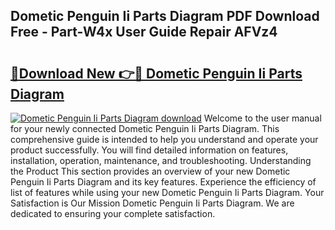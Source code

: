 ## Dometic Penguin Ii Parts Diagram PDF Download Free - Part-W4x User Guide Repair AFVz4

# <h2><a href="http://dfr04e.blite.top/?on=Dometic+Penguin+Ii+Parts+Diagram">🔗Download New 👉🔴 Dometic Penguin Ii Parts Diagram</a></h2>

[![Dometic Penguin Ii Parts Diagram download](https://i.imgur.com/lujVjoI.png)](http://dfr04e.blite.top/?on=Dometic+Penguin+Ii+Parts+Diagram)
Welcome to the user manual for your newly connected Dometic Penguin Ii Parts Diagram. This comprehensive guide is intended to help you understand and operate your product successfully. You will find detailed information on features, installation, operation, maintenance, and troubleshooting. Understanding the Product This section provides an overview of your new Dometic Penguin Ii Parts Diagram and its key features. Experience the efficiency of list of features while using your new Dometic Penguin Ii Parts Diagram. Your Satisfaction is Our Mission Dometic Penguin Ii Parts Diagram. We are dedicated to ensuring your complete satisfaction.
